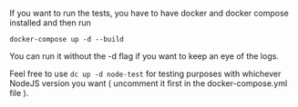 If you want to run the tests, you have to have docker and docker compose installed and then run

~~~
docker-compose up -d --build
~~~

You can run it without the -d flag if you want to keep an eye of the logs.

Feel free to use `dc up -d node-test` for testing purposes with whichever NodeJS version you want ( uncomment it first in the docker-compose.yml file ). 